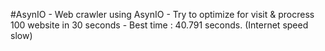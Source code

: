 #AsynIO
	- Web crawler using AsynIO
	- Try to optimize for visit & procress 100 website in 30 seconds
	- Best time : 40.791 seconds. (Internet speed slow)
